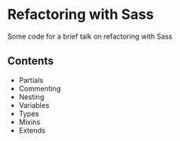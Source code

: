 # Refactoring with Sass
Some code for a brief talk on refactoring with Sass

## Contents
- Partials
- Commenting
- Nesting
- Variables
- Types
- Mixins
- Extends
